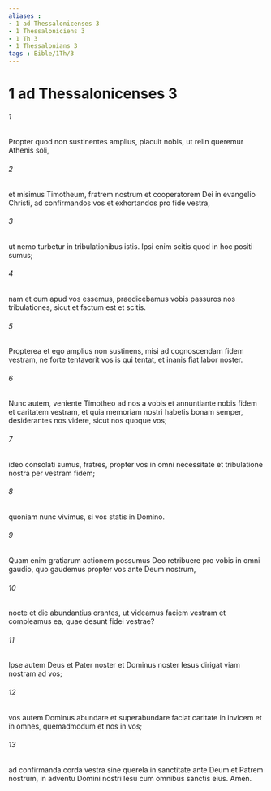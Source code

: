 ```yaml
---
aliases : 
- 1 ad Thessalonicenses 3
- 1 Thessaloniciens 3
- 1 Th 3
- 1 Thessalonians 3
tags : Bible/1Th/3
---
```


# 1 ad Thessalonicenses 3

###### 1
Propter quod non sustinentes amplius, placuit nobis, ut relin queremur Athenis soli, 
###### 2
et misimus Timotheum, fratrem nostrum et cooperatorem Dei in evangelio Christi, ad confirmandos vos et exhortandos pro fide vestra, 
###### 3
ut nemo turbetur in tribulationibus istis. Ipsi enim scitis quod in hoc positi sumus; 
###### 4
nam et cum apud vos essemus, praedicebamus vobis passuros nos tribulationes, sicut et factum est et scitis. 
###### 5
Propterea et ego amplius non sustinens, misi ad cognoscendam fidem vestram, ne forte tentaverit vos is qui tentat, et inanis fiat labor noster.
###### 6
Nunc autem, veniente Timotheo ad nos a vobis et annuntiante nobis fidem et caritatem vestram, et quia memoriam nostri habetis bonam semper, desiderantes nos videre, sicut nos quoque vos; 
###### 7
ideo consolati sumus, fratres, propter vos in omni necessitate et tribulatione nostra per vestram fidem; 
###### 8
quoniam nunc vivimus, si vos statis in Domino. 
###### 9
Quam enim gratiarum actionem possumus Deo retribuere pro vobis in omni gaudio, quo gaudemus propter vos ante Deum nostrum, 
###### 10
nocte et die abundantius orantes, ut videamus faciem vestram et compleamus ea, quae desunt fidei vestrae?
###### 11
Ipse autem Deus et Pater noster et Dominus noster Iesus dirigat viam nostram ad vos; 
###### 12
vos autem Dominus abundare et superabundare faciat caritate in invicem et in omnes, quemadmodum et nos in vos; 
###### 13
ad confirmanda corda vestra sine querela in sanctitate ante Deum et Patrem nostrum, in adventu Domini nostri Iesu cum omnibus sanctis eius. Amen.
